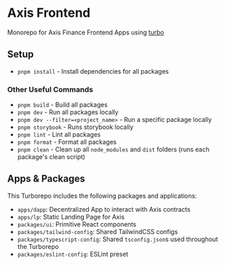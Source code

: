 # Axis Frontend

Monorepo for Axis Finance Frontend Apps using [turbo](https://turbo.build/repo)

## Setup

- `pnpm install` - Install dependencies for all packages

### Other Useful Commands

- `pnpm build` - Build all packages
- `pnpm dev` - Run all packages locally
- `pnpm dev --filter=<project_name>` - Run a specific package locally
- `pnpm storybook` - Runs storybook locally
- `pnpm lint` - Lint all packages
- `pnpm format` - Format all packages
- `pnpm clean` - Clean up all `node_modules` and `dist` folders (runs each package's clean script)

## Apps & Packages

This Turborepo includes the following packages and applications:

- `apps/dapp`: Decentralized App to interact with Axis contracts
- `apps/lp`: Static Landing Page for Axis
- `packages/ui`: Primitive React components
- `packages/tailwind-config`: Shared TailwindCSS configs
- `packages/typescript-config`: Shared `tsconfig.json`s used throughout the Turborepo
- `packages/eslint-config`: ESLint preset
